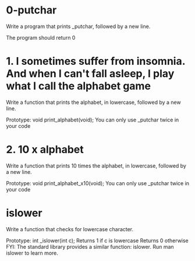 # 0-putchar
Write a program that prints _putchar, followed by a new line.

The program should return 0

# 1. I sometimes suffer from insomnia. And when I can't fall asleep, I play what I call the alphabet game 
Write a function that prints the alphabet, in lowercase, followed by a new line.

Prototype: void print_alphabet(void);
You can only use _putchar twice in your code

# 2. 10 x alphabet
Write a function that prints 10 times the alphabet, in lowercase, followed by a new line.

Prototype: void print_alphabet_x10(void);
You can only use _putchar twice in your code

# islower
Write a function that checks for lowercase character.

Prototype: int _islower(int c);
Returns 1 if c is lowercase
Returns 0 otherwise
FYI: The standard library provides a similar function: islower. Run man islower to learn more.

